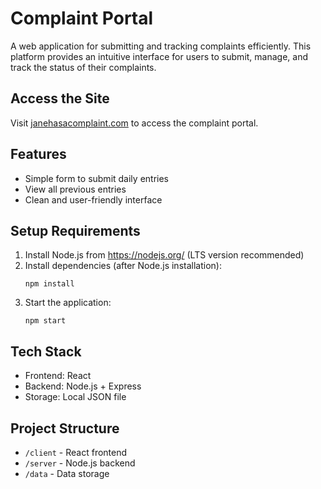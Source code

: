 # Complaint Portal

A web application for submitting and tracking complaints efficiently. This platform provides an intuitive interface for users to submit, manage, and track the status of their complaints.

## Access the Site

Visit [janehasacomplaint.com](https://janehasacomplaint.com) to access the complaint portal.

## Features
- Simple form to submit daily entries
- View all previous entries
- Clean and user-friendly interface

## Setup Requirements
1. Install Node.js from https://nodejs.org/ (LTS version recommended)
2. Install dependencies (after Node.js installation):
   ```
   npm install
   ```
3. Start the application:
   ```
   npm start
   ```

## Tech Stack
- Frontend: React
- Backend: Node.js + Express
- Storage: Local JSON file

## Project Structure
- `/client` - React frontend
- `/server` - Node.js backend
- `/data` - Data storage 